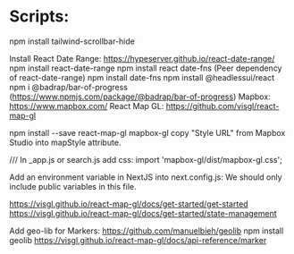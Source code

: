 # Scripts:

npm install tailwind-scrollbar-hide

Install React Date Range:
https://hypeserver.github.io/react-date-range/
npm install react-date-range
npm install react date-fns (Peer dependency of react-date-range)
npm install date-fns
npm install @headlessui/react
npm i @badrap/bar-of-progress (https://www.npmjs.com/package/@badrap/bar-of-progress)
Mapbox: https://www.mapbox.com/
React Map GL: https://github.com/visgl/react-map-gl

npm install --save react-map-gl mapbox-gl
copy "Style URL" from Mapbox Studio into mapStyle attribute.

/// In \_app.js or search.js add css:
import 'mapbox-gl/dist/mapbox-gl.css';

Add an environment variable in NextJS into next.config.js:
We should only include public variables in this file.

https://visgl.github.io/react-map-gl/docs/get-started/get-started
https://visgl.github.io/react-map-gl/docs/get-started/state-management

Add geo-lib for Markers: https://github.com/manuelbieh/geolib
npm install geolib
https://visgl.github.io/react-map-gl/docs/api-reference/marker
